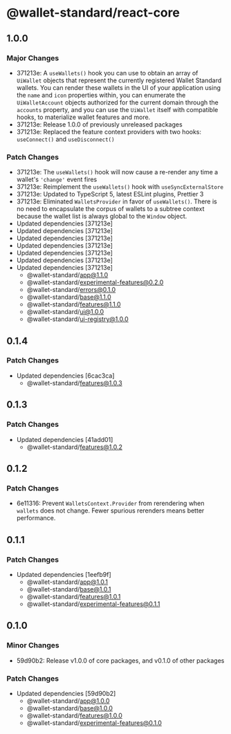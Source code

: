 # @wallet-standard/react-core

## 1.0.0

### Major Changes

-   371213e: A `useWallets()` hook you can use to obtain an array of `UiWallet` objects that represent the currently registered Wallet Standard wallets. You can render these wallets in the UI of your application using the `name` and `icon` properties within, you can enumerate the `UiWalletAccount` objects authorized for the current domain through the `accounts` property, and you can use the `UiWallet` itself with compatible hooks, to materialize wallet features and more.
-   371213e: Release 1.0.0 of previously unreleased packages
-   371213e: Replaced the feature context providers with two hooks: `useConnect()` and `useDisconnect()`

### Patch Changes

-   371213e: The `useWallets()` hook will now cause a re-render any time a wallet's `'change'` event fires
-   371213e: Reimplement the `useWallets()` hook with `useSyncExternalStore`
-   371213e: Updated to TypeScript 5, latest ESLint plugins, Prettier 3
-   371213e: Eliminated `WalletsProvider` in favor of `useWallets()`. There is no need to encapsulate the corpus of wallets to a subtree context because the wallet list is always global to the `Window` object.
-   Updated dependencies [371213e]
-   Updated dependencies [371213e]
-   Updated dependencies [371213e]
-   Updated dependencies [371213e]
-   Updated dependencies [371213e]
-   Updated dependencies [371213e]
-   Updated dependencies [371213e]
    -   @wallet-standard/app@1.1.0
    -   @wallet-standard/experimental-features@0.2.0
    -   @wallet-standard/errors@0.1.0
    -   @wallet-standard/base@1.1.0
    -   @wallet-standard/features@1.1.0
    -   @wallet-standard/ui@1.0.0
    -   @wallet-standard/ui-registry@1.0.0

## 0.1.4

### Patch Changes

-   Updated dependencies [6cac3ca]
    -   @wallet-standard/features@1.0.3

## 0.1.3

### Patch Changes

-   Updated dependencies [41add01]
    -   @wallet-standard/features@1.0.2

## 0.1.2

### Patch Changes

-   6e11316: Prevent `WalletsContext.Provider` from rerendering when `wallets` does not change. Fewer spurious rerenders means better performance.

## 0.1.1

### Patch Changes

-   Updated dependencies [1eefb9f]
    -   @wallet-standard/app@1.0.1
    -   @wallet-standard/base@1.0.1
    -   @wallet-standard/features@1.0.1
    -   @wallet-standard/experimental-features@0.1.1

## 0.1.0

### Minor Changes

-   59d90b2: Release v1.0.0 of core packages, and v0.1.0 of other packages

### Patch Changes

-   Updated dependencies [59d90b2]
    -   @wallet-standard/app@1.0.0
    -   @wallet-standard/base@1.0.0
    -   @wallet-standard/features@1.0.0
    -   @wallet-standard/experimental-features@0.1.0
